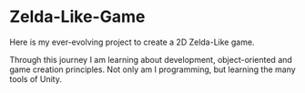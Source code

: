 # Zelda-Like-Game
Here is my ever-evolving project to create a 2D Zelda-Like game.

Through this journey I am learning about development, object-oriented and game creation principles.
Not only am I programming, but learning the many tools of Unity.
